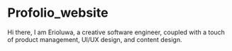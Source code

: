 # Profolio_website
Hi there, I am Erioluwa, a creative software engineer, coupled with a touch of product management, UI/UX design, and content design.
